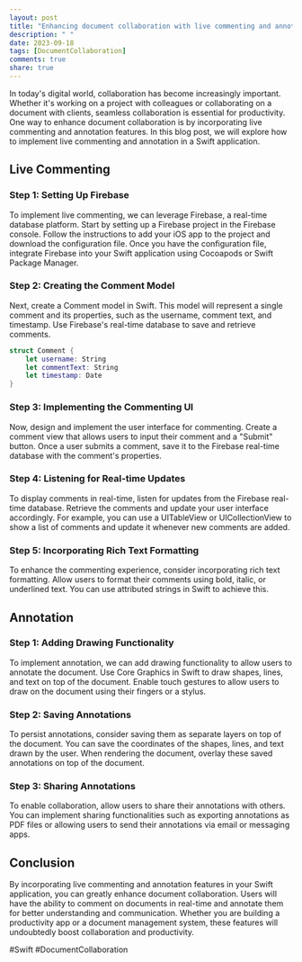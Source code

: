 ```yaml
---
layout: post
title: "Enhancing document collaboration with live commenting and annotation in Swift"
description: " "
date: 2023-09-18
tags: [DocumentCollaboration]
comments: true
share: true
---
```


In today's digital world, collaboration has become increasingly important. Whether it's working on a project with colleagues or collaborating on a document with clients, seamless collaboration is essential for productivity. One way to enhance document collaboration is by incorporating live commenting and annotation features. In this blog post, we will explore how to implement live commenting and annotation in a Swift application.

## Live Commenting

### Step 1: Setting Up Firebase

To implement live commenting, we can leverage Firebase, a real-time database platform. Start by setting up a Firebase project in the Firebase console. Follow the instructions to add your iOS app to the project and download the configuration file. Once you have the configuration file, integrate Firebase into your Swift application using Cocoapods or Swift Package Manager.

### Step 2: Creating the Comment Model

Next, create a Comment model in Swift. This model will represent a single comment and its properties, such as the username, comment text, and timestamp. Use Firebase's real-time database to save and retrieve comments.

```swift
struct Comment {
    let username: String
    let commentText: String
    let timestamp: Date
}
```

### Step 3: Implementing the Commenting UI

Now, design and implement the user interface for commenting. Create a comment view that allows users to input their comment and a "Submit" button. Once a user submits a comment, save it to the Firebase real-time database with the comment's properties.

### Step 4: Listening for Real-time Updates

To display comments in real-time, listen for updates from the Firebase real-time database. Retrieve the comments and update your user interface accordingly. For example, you can use a UITableView or UICollectionView to show a list of comments and update it whenever new comments are added.

### Step 5: Incorporating Rich Text Formatting

To enhance the commenting experience, consider incorporating rich text formatting. Allow users to format their comments using bold, italic, or underlined text. You can use attributed strings in Swift to achieve this.

## Annotation

### Step 1: Adding Drawing Functionality

To implement annotation, we can add drawing functionality to allow users to annotate the document. Use Core Graphics in Swift to draw shapes, lines, and text on top of the document. Enable touch gestures to allow users to draw on the document using their fingers or a stylus.

### Step 2: Saving Annotations

To persist annotations, consider saving them as separate layers on top of the document. You can save the coordinates of the shapes, lines, and text drawn by the user. When rendering the document, overlay these saved annotations on top of the document.

### Step 3: Sharing Annotations

To enable collaboration, allow users to share their annotations with others. You can implement sharing functionalities such as exporting annotations as PDF files or allowing users to send their annotations via email or messaging apps.

## Conclusion

By incorporating live commenting and annotation features in your Swift application, you can greatly enhance document collaboration. Users will have the ability to comment on documents in real-time and annotate them for better understanding and communication. Whether you are building a productivity app or a document management system, these features will undoubtedly boost collaboration and productivity.

\#Swift \#DocumentCollaboration